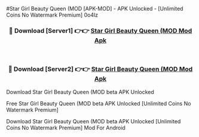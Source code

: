 #Star Girl Beauty Queen (MOD [APK-MOD] - APK Unlocked - [Unlimited Coins No Watermark Premium] 0o4lz



<div align="center">

<h3>🔴 Download [Server1] 👉👉 <a href="https://momento.my/?title=Star_Girl_Beauty_Queen_(MOD">Star Girl Beauty Queen (MOD Mod Apk</a></h3><br>

<h3>🔴 Download [Server2] 👉👉 <a href="https://momento.my/?title=Star_Girl_Beauty_Queen_(MOD">Star Girl Beauty Queen (MOD Mod Apk</a></h3>
</div>



Download Star Girl Beauty Queen (MOD beta APK Unlocked

Free Star Girl Beauty Queen (MOD beta APK Unlocked [Unlimited Coins No Watermark Premium]

Download Star Girl Beauty Queen (MOD beta APK Unlocked [Unlimited Coins No Watermark Premium] Mod For Android
